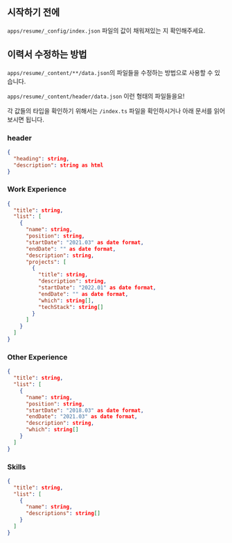 ## 시작하기 전에

`apps/resume/_config/index.json` 파일의 값이 채워져있는 지 확인해주세요.

## 이력서 수정하는 방법

`apps/resume/_content/**/data.json`의 파일들을 수정하는 방법으로 사용할 수 있습니다.

`apps/resume/_content/header/data.json` 이런 형태의 파일들을요!

각 값들의 타입을 확인하기 위해서는 `/index.ts` 파일을 확인하시거나 아래 문서를 읽어보시면 됩니다.

### header

```json
{
  "heading": string,
  "description": string as html
}
```

### Work Experience

```json
{
  "title": string,
  "list": [
    {
      "name": string,
      "position": string,
      "startDate": "2021.03" as date format,
      "endDate": "" as date format,
      "description": string,
      "projects": [
        {
          "title": string,
          "description": string,
          "startDate": "2022.01" as date format,
          "endDate": "" as date format,
          "which": string[],
          "techStack": string[]
        }
      ]
    }
  ]
}
```

### Other Experience

```json
{
  "title": string,
  "list": [
    {
      "name": string,
      "position": string,
      "startDate": "2018.03" as date format,
      "endDate": "2021.03" as date format,
      "description": string,
      "which": string[]
    }
  ]
}
```

### Skills

```json
{
  "title": string,
  "list": [
    {
      "name": string,
      "descriptions": string[]
    }
  ]
}
```
